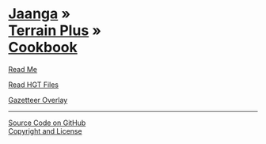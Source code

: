 [Jaanga](../../index.html ) &raquo;<br>[Terrain Plus]( ../index.html ) &raquo;<br>[Cookbook]( ./index.html )
=========================================================================================

<p id=rm >
	<a href=JavaScript:displayPage("readme.md",rm); >Read Me</a>
</p>

<p id=hgt >
	<a href=JavaScript:displayPage("./read-hgt-files/readme.md",hgt); >Read HGT Files</a>
</p>

<p id=gov >
	<a href=JavaScript:displayPage("./gazetteer-overlays/readme.md",gov); >Gazetteer Overlay</a>
</p>

<!--
<p id=pv >
	<a href=./png-viewer/index.html >PNG Viewer</a>
</p>
-->

****

[Source Code on GitHub]( https://github.com/jaanga/terrain-plus/tree/gh-pages/cookbook )  
[Copyright and License]( https://github.com/jaanga/jaanga.github.io/blob/master/jaanga-copyright-and-mit-license.md )